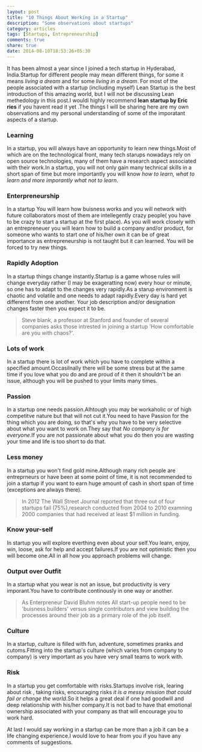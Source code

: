 ```yaml
---
layout: post
title: "10 Things About Working in a Startup"
description: "Some observations about startups"
category: articles
tags: [Startups, Entrepreneurship]
comments: true
share: true
date: 2014-08-10T18:53:26+05:30
---
```


It has been almost  a year since I joined a tech startup in Hyderabad, India.Startup for different people may mean different things, for some it means *living a dream* and for some *living in a dream*. For most of the people associated with a startup (incliuding myself) Lean Startup is the best introduction of this amazing world, but I will not be discussing Lean methedology in this post.I wouldi highly recommend **lean startup by Eric ries** if you havent read it yet .The things I will be sharing here are my own observations and my personal understanding of some of the imporatant aspects of a startup.

### Learning
In a startup, you will always have an opportunity to learn new things.Most of which are on the technological front, many tech starups nowadays rely on open source technologies, many of them have a research aspect associated with their work.In a startup, you will not only gain many technical skills in a short span of time but more importantly you will know *how to learn, what to learn and more imporantly what not to learn*.

### Enterpreneurship
In a startup You will learn how buisness  works and you will network with future collaborators most of them are intellegently crazy people( you have to be crazy to start a startup at the first place). As you will work closely with an entrepreneuer you will learn how to build a company and/or product, for someone who wants to start one of his/her own it can be of great importance as entrepreneurship is not taught but it can learned. You will be forced to try new things.

### Rapidly Adoption
In a startup things change instantly.Startup is a game whose rules will change everyday rather (I may be exageratting now) every hour or minute, so one has to adapt to the changes very rapidly.As a starup environment is chaotic and volatile and one needs to adapt rapidly.Every day is hard yet differernt from one another. Your job description and/or designation changes faster then you expect it to be.

> Steve blank, a professor at Stanford and founder of several companies asks those intrested in joining a startup 'How comfortable are you with chaos?'.

###  Lots of work
In a startup there is lot of work which you have to complete within a specified amount.Occasilnally there will be some stress but at the same time if you love what you do and are proud of it then it shouldn't be an issue, although you will be pushed to your limits many times.

### Passion
In a startup one needs passion.Alhtough you may be workaholic or of high competitve nature but that will not cut it.You need to have Passion for the thing which you are doing, so that's why you have to be very selective about what you want to work on.They say that *No company is for everyone*.If you are not passionate about what you do then you are wasting your time and life is too short to do that.

### Less money
In a startup you won't find gold mine.Although many rich people are entreprneurs or have been at some point of time, it is not recommended to join a startup if you want to earn huge amount of cash in short span of time (exceptions are always there).

>In 2012 The Wall Street Journal reported that three out of four startups fail (75%),research conducted from 2004 to 2010 examning 2000 companies that had received at least $1 million in funding. 

### Know your-self
In startup you will explore everthing even about your self.You learn, enjoy, win, loose, ask for help and accept failures.If you are not optimistic then you will become one.All in all how you approach problems will change.

### Output over Outfit
In a startup what you wear is not an issue, but productivity is very imporant.You have to contribute continously in one way or another.

>As Enterpreneur David Bluhm notes All start-up people need to be 'buisness builders' versus single contributors and view building the processes around their job as a primary role of the job itself.

### Culture
In a startup, culture is filled with fun, adventure, sometimes pranks and cutoms.Fitting into the startup's culture (which varies from company to company) is very important as you have very small teams to work with.

### Risk
In a startup you get comfortable with risks.Startups involve risk, learing about risk , taking risks, encouraging risks *it is a messy mission that could fail or change the world*.So it helps a great deal if one had goodwill and deep relationship with his/her company.It is not bad to have that emotional ownership associated with your company as that will encourage you to work hard.

At last I would say working in a startup can be more than a job it can be a life changing experience.I would love to hear from you if you have any comments of suggestions.
